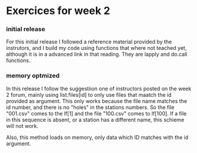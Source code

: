 # Exercices for week 2
### initial release 
For this initial release I followed a reference material provided by the instrutors, and I build my code using functions that where not teached yet, although it is in a advanced link in that reading. They are lapply and do.call functions.

### memory optmized
In this release I follow the suggestiion one of instructors posted on the week 2 forum, mainly using list.files[id] to only use files that maatch the id provided as argument.
This only works because the file name matches the id number, and there is no "holes" in the stations numbers. So the file "001.csv" comes to the lf[1] and the file "100.csv" comes to lf[100]. If a file in this sequence is absent, or a station has a different name, this schieme will not work.

Also, this method loads on memory, only data which ID matches with the id argument.
